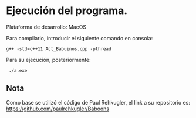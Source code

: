 # Ejecución del programa.
Plataforma de desarrollo: MacOS   

Para compilarlo, introducir el siguiente comando en consola:   
 
    g++ -std=c++11 Act_Babuinos.cpp -pthread
    
Para su ejecución, posteriormente:  

     ./a.exe
    
## Nota
Como base se utilizó el código de Paul Rehkugler, el link a su repositorio es:   
https://github.com/paulrehkugler/Baboons
